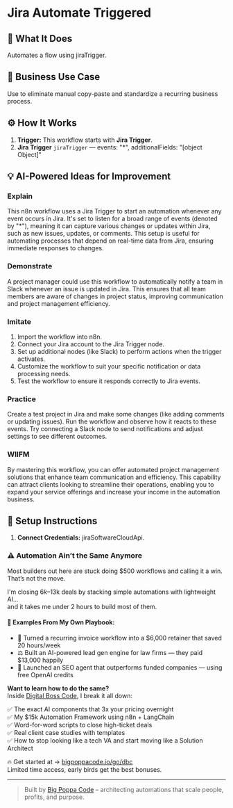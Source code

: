 # Jira Automate Triggered
  ## 🚀 What It Does
  Automates a flow using jiraTrigger.
  
  ## 💼 Business Use Case
  Use to eliminate manual copy-paste and standardize a recurring business process.
  
  ## ⚙️ How It Works
  1. **Trigger:** This workflow starts with **Jira Trigger**.
  2. **Jira Trigger** `jiraTrigger` — events: "*", additionalFields: "[object Object]"
  
  ## 💡 AI-Powered Ideas for Improvement
  ### Explain
This n8n workflow uses a Jira Trigger to start an automation whenever any event occurs in Jira. It's set to listen for a broad range of events (denoted by "*"), meaning it can capture various changes or updates within Jira, such as new issues, updates, or comments. This setup is useful for automating processes that depend on real-time data from Jira, ensuring immediate responses to changes.

### Demonstrate
A project manager could use this workflow to automatically notify a team in Slack whenever an issue is updated in Jira. This ensures that all team members are aware of changes in project status, improving communication and project management efficiency.

### Imitate
1. Import the workflow into n8n.
2. Connect your Jira account to the Jira Trigger node.
3. Set up additional nodes (like Slack) to perform actions when the trigger activates.
4. Customize the workflow to suit your specific notification or data processing needs.
5. Test the workflow to ensure it responds correctly to Jira events.

### Practice
Create a test project in Jira and make some changes (like adding comments or updating issues). Run the workflow and observe how it reacts to these events. Try connecting a Slack node to send notifications and adjust settings to see different outcomes.

### WIIFM
By mastering this workflow, you can offer automated project management solutions that enhance team communication and efficiency. This capability can attract clients looking to streamline their operations, enabling you to expand your service offerings and increase your income in the automation business.
  
  ## 🔧 Setup Instructions
  1. **Connect Credentials:** jiraSoftwareCloudApi.
  
### ⚠️ Automation Ain’t the Same Anymore

Most builders out here are stuck doing $500 workflows and calling it a win.  
That’s not the move.  

I'm closing $6k–$13k deals by stacking simple automations with lightweight AI...  
and it takes me under 2 hours to build most of them.

#### 🧠 Examples From My Own Playbook:
- 🔁 Turned a recurring invoice workflow into a $6,000 retainer that saved 20 hours/week  
- ⚖️ Built an AI-powered lead gen engine for law firms — they paid $13,000 happily  
- 🚀 Launched an SEO agent that outperforms funded companies — using free OpenAI credits  

**Want to learn how to do the same?**  
Inside [Digital Boss Code](https://bigpoppacode.io/go/dbc), I break it all down:

✅ The exact AI components that 3x your pricing overnight  
✅ My $15k Automation Framework using n8n + LangChain  
✅ Word-for-word scripts to close high-ticket deals  
✅ Real client case studies with templates  
✅ How to stop looking like a tech VA and start moving like a Solution Architect  

🔥 Get started at → [bigpoppacode.io/go/dbc](https://bigpoppacode.io/go/dbc)  
Limited time access, early birds get the best bonuses.

---
> Built by [Big Poppa Code](https://bigpoppacode.io) – architecting automations that scale people, profits, and purpose.
  